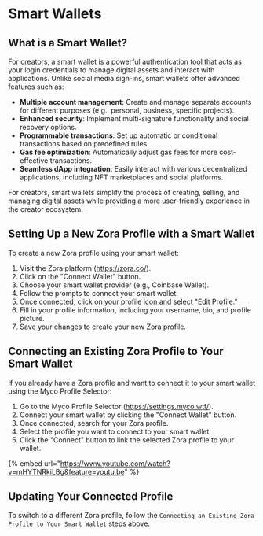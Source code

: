 # Smart Wallets

## What is a Smart Wallet?

For creators, a smart wallet is a powerful authentication tool that acts as your login credentials to manage digital assets and interact with applications. Unlike social media sign-ins, smart wallets offer advanced features such as:

* **Multiple account management**: Create and manage separate accounts for different purposes (e.g., personal, business, specific projects).
* **Enhanced security**: Implement multi-signature functionality and social recovery options.
* **Programmable transactions**: Set up automatic or conditional transactions based on predefined rules.
* **Gas fee optimization**: Automatically adjust gas fees for more cost-effective transactions.
* **Seamless dApp integration**: Easily interact with various decentralized applications, including NFT marketplaces and social platforms.

For creators, smart wallets simplify the process of creating, selling, and managing digital assets while providing a more user-friendly experience in the creator ecosystem.

## Setting Up a New Zora Profile with a Smart Wallet

To create a new Zora profile using your smart wallet:

1. Visit the Zora platform (https://zora.co/).
2. Click on the "Connect Wallet" button.
3. Choose your smart wallet provider (e.g., Coinbase Wallet).
4. Follow the prompts to connect your smart wallet.
5. Once connected, click on your profile icon and select "Edit Profile."
6. Fill in your profile information, including your username, bio, and profile picture.
7. Save your changes to create your new Zora profile.

## Connecting an Existing Zora Profile to Your Smart Wallet

If you already have a Zora profile and want to connect it to your smart wallet using the Myco Profile Selector:

1. Go to the Myco Profile Selector (https://settings.myco.wtf/).
2. Connect your smart wallet by clicking the "Connect Wallet" button.
3. Once connected, search for your Zora profile.
4. Select the profile you want to connect to your smart wallet.
5. Click the "Connect" button to link the selected Zora profile to your wallet.

{% embed url="https://www.youtube.com/watch?v=mHYTNRkiLBg&feature=youtu.be" %}

## Updating Your Connected Profile

To switch to a different Zora profile, follow the `Connecting an Existing Zora Profile to Your Smart Wallet` steps above.
